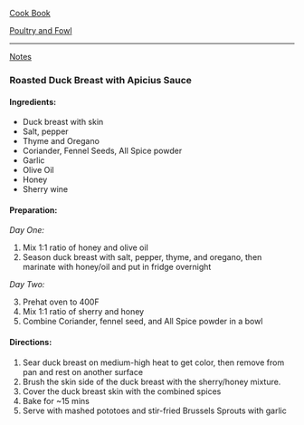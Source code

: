 [Cook Book](https://github.com/vmsmith/CookBook/blob/master/README.md)  

[Poultry and Fowl](https://github.com/vmsmith/CookBook/blob/master/poultry_fowl.md)  

-----  

[Notes](https://github.com/vmsmith/CookBook/blob/master/notes.md)  

### Roasted Duck Breast with Apicius Sauce  

#### Ingredients:  

* Duck breast with skin
* Salt, pepper
* Thyme and Oregano
* Coriander, Fennel Seeds, All Spice powder
* Garlic
* Olive Oil
* Honey
* Sherry wine  

#### Preparation:  

*Day One:*  
1. Mix 1:1 ratio of honey and olive oil  
2. Season duck breast with salt, pepper, thyme, and oregano, then marinate with honey/oil and put in fridge overnight  

*Day Two:*   

3. Prehat oven to 400F  
4. Mix 1:1 ratio of sherry and honey  
5. Combine Coriander, fennel seed, and All Spice powder in a bowl  

#### Directions:  

1. Sear duck breast on medium-high heat to get color, then remove from pan and rest on another surface  
2. Brush the skin side of the duck breast with the sherry/honey mixture.
3. Cover the duck breast skin with the combined spices  
4. Bake for ~15 mins  
5. Serve with mashed pototoes and stir-fried Brussels Sprouts with garlic  
